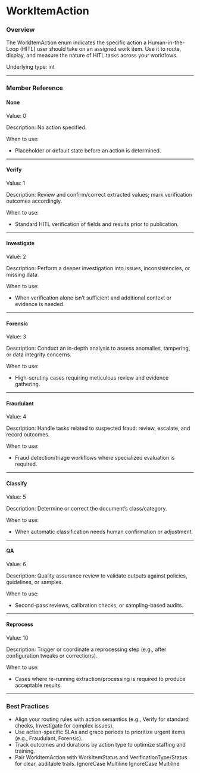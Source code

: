 # WorkItemAction

### Overview

The WorkItemAction enum indicates the specific action a Human-in-the-Loop (HITL) user should take on an assigned work item. Use it to route, display, and measure the nature of HITL tasks across your workflows.

Underlying type: int

***

### Member Reference

#### None

Value: 0

Description: No action specified.

When to use:

* Placeholder or default state before an action is determined.

***

#### Verify

Value: 1

Description: Review and confirm/correct extracted values; mark verification outcomes accordingly.

When to use:

* Standard HITL verification of fields and results prior to publication.

***

#### Investigate

Value: 2

Description: Perform a deeper investigation into issues, inconsistencies, or missing data.

When to use:

* When verification alone isn’t sufficient and additional context or evidence is needed.

***

#### Forensic

Value: 3

Description: Conduct an in-depth analysis to assess anomalies, tampering, or data integrity concerns.

When to use:

* High-scrutiny cases requiring meticulous review and evidence gathering.

***

#### Fraudulant

Value: 4

Description: Handle tasks related to suspected fraud: review, escalate, and record outcomes.

When to use:

* Fraud detection/triage workflows where specialized evaluation is required.

***

#### Classify

Value: 5

Description: Determine or correct the document’s class/category.

When to use:

* When automatic classification needs human confirmation or adjustment.

***

#### QA

Value: 6

Description: Quality assurance review to validate outputs against policies, guidelines, or samples.

When to use:

* Second-pass reviews, calibration checks, or sampling-based audits.

***

#### Reprocess

Value: 10

Description: Trigger or coordinate a reprocessing step (e.g., after configuration tweaks or corrections).

When to use:

* Cases where re-running extraction/processing is required to produce acceptable results.

***

### Best Practices

* Align your routing rules with action semantics (e.g., Verify for standard checks, Investigate for complex issues).
* Use action-specific SLAs and grace periods to prioritize urgent items (e.g., Fraudulant, Forensic).
* Track outcomes and durations by action type to optimize staffing and training.
* Pair WorkItemAction with WorkItemStatus and VerificationType/Status for clear, auditable trails.
 IgnoreCase Multiline IgnoreCase Multiline

